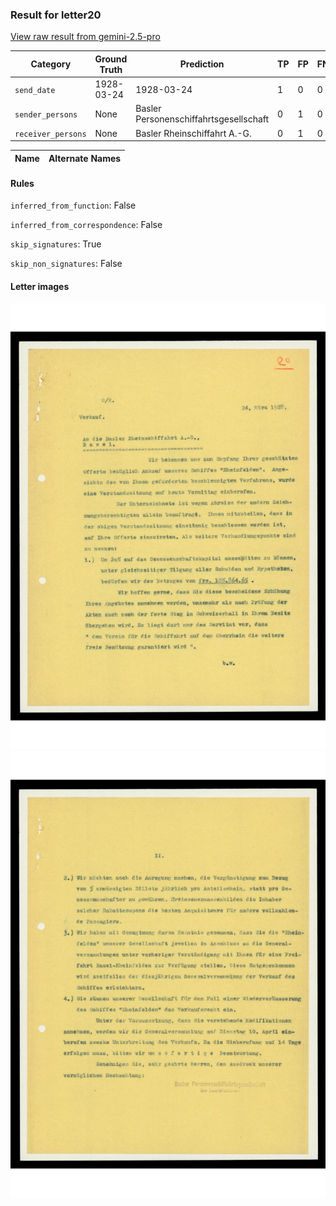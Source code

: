 ### Result for letter20
[View raw result from gemini-2.5-pro](https://github.com/RISE-UNIBAS/humanities_data_benchmark/blob/main/results/2025-09-24/T0125/request_T0125_letter20.json)


| Category          | Ground Truth | Prediction | TP | FP | FN |
|------------------|--------------|------------|----|----|----|
| `send_date`        | 1928-03-24 | 1928-03-24 | 1 | 0 | 0 |
| `sender_persons`  | None | Basler Personenschiffahrtsgesellschaft | 0 | 1 | 0 |
| `receiver_persons` | None | Basler Rheinschiffahrt A.-G. | 0 | 1 | 0 |

| Name | Alternate Names |
| --- | --- |

#### Rules
`inferred_from_function`: False

`inferred_from_correspondence`: False

`skip_signatures`: True

`skip_non_signatures`: False

#### Letter images

<img src="https://github.com/RISE-UNIBAS/humanities_data_benchmark/blob/main/benchmarks/metadata_extraction/images/letter20_p1.jpg?raw=true" alt="letter20_p1.jpg" width="800px">

<img src="https://github.com/RISE-UNIBAS/humanities_data_benchmark/blob/main/benchmarks/metadata_extraction/images/letter20_p2.jpg?raw=true" alt="letter20_p2.jpg" width="800px">


